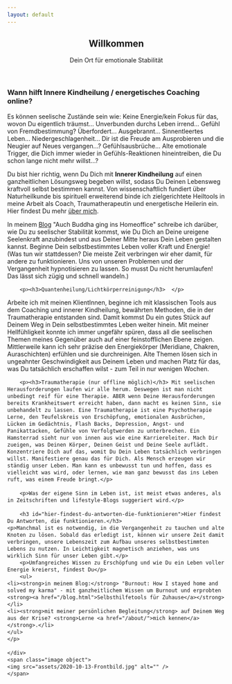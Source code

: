 ```yaml
---
layout: default
---
```


  <section id="banner">
	<div class="content">
	<header>
	<h1>Willkommen</h1>
	<p>Dein Ort für emotionale Stabilität</p>
	</header>
	<p>
	<p><h3>Wann hilft Innere Kindheilung / energetisches Coaching online?</h3> 
		Es können seelische Zustände sein wie: Keine Energie/kein Fokus für das, wovon Du eigentlich träumst... Unverbunden durchs Leben irrend... Gefühl von Fremdbestimmung? Überfordert... Ausgebrannt... Sinnentleertes Leben... Niedergeschlagenheit... Dir ist die Freude am Ausprobieren und die Neugier auf Neues vergangen...? Gefühlsausbrüche... Alte emotionale Trigger, die Dich immer wieder in Gefühls-Reaktionen hineintreiben, die Du schon lange nicht mehr willst...? 
		
Du bist hier richtig, wenn Du Dich mit **Innerer Kindheilung** auf einen ganzheitlichen Lösungsweg begeben willst, sodass Du Deinen Lebensweg kraftvoll selbst bestimmen kannst. Von wissenschaftlich fundiert über Naturheilkunde bis spirituell erweiterend binde ich zielgerichtete Heiltools in meine Arbeit als Coach, Traumatherapeutin und energetische Heilerin ein. Hier findest Du mehr [über mich](/alicewindolf.de/about/). 

In meinem <a href="/blog">Blog</a> "Auch Buddha ging ins Homeoffice" schreibe ich darüber, wie Du zu seelischer Stabilität kommst, wie Du Dich an Deine ureigene Seelenkraft anzubindest und aus Deiner Mitte heraus Dein Leben gestalten kannst. Beginne Dein selbstbestimmtes Leben voller Kraft und Energie! (Was tun wir stattdessen? Die meiste Zeit verbringen wir eher damit, für andere zu funktionieren. Uns von unseren Problemen und der Vergangenheit hypnotisieren zu lassen. So musst Du nicht herumlaufen! Das lässt sich zügig und schnell wandeln.)
		</p>
	
		<p><h3>Quantenheilung/Lichtkörperreinigung</h3>  </p>
Arbeite ich mit meinen KlientInnen, beginne ich mit klassischen Tools aus dem Coaching und innerer Kindheilung, bewährten Methoden, die in der Traumatherapie entstanden sind. Damit kommst Du ein gutes Stück auf Deinem Weg in Dein selbstbestimmtes Leben weiter hinein. Mit meiner Hellfühligkeit konnte ich immer ungefähr spüren, dass all die seelischen Themen meines Gegenüber auch auf einer feinstofflichen Ebene zeigen. Mittlerweile kann ich sehr präzise den Energiekörper (Meridiane, Chakren, Auraschichten) erfühlen und sie durchreinigen. Alte Themen lösen sich in ungeahnter Geschwindigkeit aus Deinem Leben und machen Platz für das, was Du tatsächlich erschaffen wilst - zum Teil in nur wenigen Wochen.  

		<p><h3>Traumatherapie (nur offline möglich)</h3> Mit seelischen Herausforderungen laufen wir alle herum. Deswegen ist man nicht unbedingt reif für eine Therapie. ABER wenn Deine Herausforderungen bereits Krankheitswert erreicht haben, dann macht es keinen Sinn, sie unbehandelt zu lassen. Eine Traumatherapie ist eine Psychotherapie Lerne, den Teufelskreis von Erschöpfung, emotionalen Ausbrüchen, Lücken im Gedächtnis, Flash Backs, Depression, Angst- und Panikattacken, Gefühle von Verfolgtwerden zu unterbrechen. Ein Hamsterrad sieht nur von innen aus wie eine Karriereleiter. Mach Dir zueigen, was Deinen Körper, Deinen Geist und Deine Seele auflädt. Konzentriere Dich auf das, womit Du Dein Leben tatsächlich verbringen willst. Manifestiere genau das für Dich. Als Mensch erzeugen wir ständig unser Leben. Man kann es unbewusst tun und hoffen, dass es vielleicht was wird, oder lernen, wie man ganz bewusst das ins Leben ruft, was einem Freude bringt.</p>
		
		<p>Was der eigene Sinn im Leben ist, ist meist etwas anderes, als in Zeitschriften und lifestyle-Blogs suggeriert wird.</p>
		
		<h3 id="hier-findest-du-antworten-die-funktionieren">Hier findest Du Antworten, die funktionieren.</h3>
	<p>Manchmal ist es notwendig, in die Vergangenheit zu tauchen und alte Knoten zu lösen. Sobald das erledigt ist, können wir unsere Zeit damit verbringen, unsere Lebenszeit zum Aufbau unseres selbstbestimmten Lebens zu nutzen. In Leichtigkeit magnetisch anziehen, was uns wirklich Sinn für unser Leben gibt.</p>
		<p>Umfangreiches Wissen zu Erschöpfung und wie Du ein Leben voller Energie kreierst, findest Du</p>
		<ul>
	<li><strong>in meinem Blog:</strong> "Burnout: How I stayed home and solved my karma" - mit ganzheitlichem Wissen um Burnout und erprobten <strong><a href="/blog.html">Selbsthilfetools für Zuhause</a></strong></li>
	<li><strong>mit meiner persönlichen Begleitung</strong> auf Deinem Weg aus der Krise? <strong>Lerne <a href="/about/">mich kennen</a></strong>.</li>
	</ul>
	</p>

	</div>
	<span class="image object">
	<img src="assets/2020-10-13-Frontbild.jpg" alt="" />
	</span>
</section>
